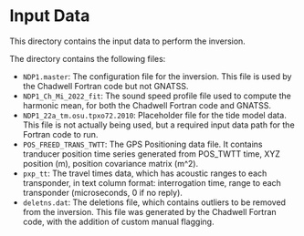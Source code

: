 # Input Data

This directory contains the input data to perform the inversion.

The directory contains the following files:

- `NDP1.master`:
    The configuration file for the inversion.
    This file is used by the Chadwell Fortran code but not GNATSS.
- `NDP1_Ch_Mi_2022_fit`:
    The sound speed profile file used to compute the harmonic mean,
    for both the Chadwell Fortran code and GNATSS.
- `NDP1_22a_tm.osu.tpxo72.2010`:
    Placeholder file for the tide model data.
    This file is not actually being used,
    but a required input data path for the Fortran code to run.
- `POS_FREED_TRANS_TWTT`:
    The GPS Positioning data file.
    It contains tranducer position time series generated
    from POS_TWTT time, XYZ position (m), position covariance matrix (m^2).
- `pxp_tt`:
    The travel times data, which has acoustic ranges to each transponder,
    in text column format: interrogation time,
    range to each transponder (microseconds, 0 if no reply).
- `deletns.dat`:
    The deletions file, which contains outliers to be removed from the inversion.
    This file was generated by the Chadwell Fortran code, with the addition of custom
    manual flagging.

